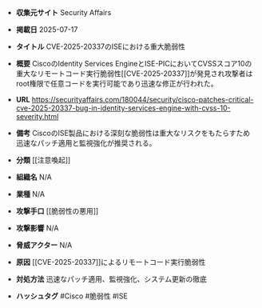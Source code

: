 - **収集元サイト**
Security Affairs

- **掲載日**
2025-07-17

- **タイトル**
CVE-2025-20337のISEにおける重大脆弱性

- **概要**
CiscoのIdentity Services EngineとISE-PICにおいてCVSSスコア10の重大なリモートコード実行脆弱性[[CVE-2025-20337]]が発見され攻撃者はroot権限で任意コードを実行可能であり迅速な修正が行われた。

- **URL**
https://securityaffairs.com/180044/security/cisco-patches-critical-cve-2025-20337-bug-in-identity-services-engine-with-cvss-10-severity.html

- **備考**
CiscoのISE製品における深刻な脆弱性は重大なリスクをもたらすため迅速なパッチ適用と監視強化が推奨される。

- **分類**
[[注意喚起]]

- **組織名**
N/A

- **業種**
N/A

- **攻撃手口**
[[脆弱性の悪用]]

- **攻撃影響**
N/A

- **脅威アクター**
N/A

- **原因**
[[CVE-2025-20337]]によるリモートコード実行脆弱性

- **対処方法**
迅速なパッチ適用、監視強化、システム更新の徹底

- **ハッシュタグ**
#Cisco #脆弱性 #ISE
